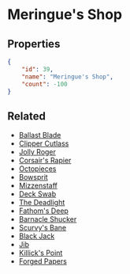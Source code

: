 # Meringue's Shop

<no description available>

## Properties

```json
{
    "id": 39,
    "name": "Meringue's Shop",
    "count": -100
}
```

## Related

- [Ballast Blade](../items/970-ballast-blade.md)
- [Clipper Cutlass](../items/971-clipper-cutlass.md)
- [Jolly Roger](../items/972-jolly-roger.md)
- [Corsair's Rapier](../items/973-corsair-s-rapier.md)
- [Octopieces](../items/974-octopieces.md)
- [Bowsprit](../items/975-bowsprit.md)
- [Mizzenstaff](../items/976-mizzenstaff.md)
- [Deck Swab](../items/977-deck-swab.md)
- [The Deadlight](../items/978-the-deadlight.md)
- [Fathom's Deep](../items/979-fathom-s-deep.md)
- [Barnacle Shucker](../items/980-barnacle-shucker.md)
- [Scurvy's Bane](../items/981-scurvy-s-bane.md)
- [Black Jack](../items/982-black-jack.md)
- [Jib](../items/983-jib.md)
- [Killick's Point](../items/984-killick-s-point.md)
- [Forged Papers](../items/1010-forged-papers.md)

